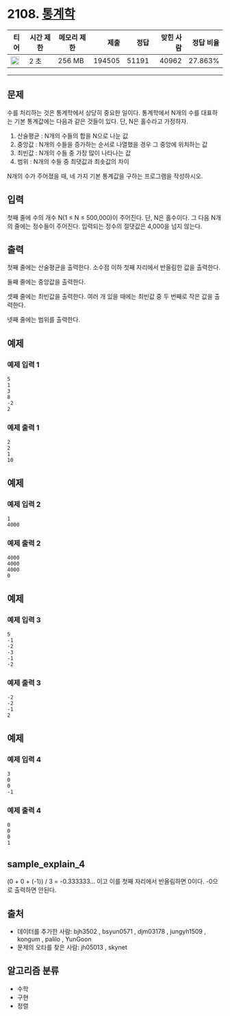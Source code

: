 # 2108. [통계학](https://www.acmicpc.net/problem/2108)

| 티어                                                                 | 시간 제한 | 메모리 제한 |   제출 |  정답 | 맞힌 사람 | 정답 비율 |
| -------------------------------------------------------------------- | --------- | ----------- | -----: | ----: | --------: | --------: |
| <img src="https://static.solved.ac/tier_small/9.svg" width="20px" /> | 2 초      | 256 MB      | 194505 | 51191 |     40962 |   27.863% |

---

## 문제

수를 처리하는 것은 통계학에서 상당히 중요한 일이다. 통계학에서 N개의 수를 대표하는 기본 통계값에는 다음과 같은 것들이 있다. 단, N은 홀수라고 가정하자.

1. 산술평균 : N개의 수들의 합을 N으로 나눈 값
2. 중앙값 : N개의 수들을 증가하는 순서로 나열했을 경우 그 중앙에 위치하는 값
3. 최빈값 : N개의 수들 중 가장 많이 나타나는 값
4. 범위 : N개의 수들 중 최댓값과 최솟값의 차이

N개의 수가 주어졌을 때, 네 가지 기본 통계값을 구하는 프로그램을 작성하시오.

## 입력

첫째 줄에 수의 개수 N(1 ≤ N ≤ 500,000)이 주어진다. 단, N은 홀수이다. 그 다음 N개의 줄에는 정수들이 주어진다. 입력되는 정수의 절댓값은 4,000을 넘지 않는다.

## 출력

첫째 줄에는 산술평균을 출력한다. 소수점 이하 첫째 자리에서 반올림한 값을 출력한다.

둘째 줄에는 중앙값을 출력한다.

셋째 줄에는 최빈값을 출력한다. 여러 개 있을 때에는 최빈값 중 두 번째로 작은 값을 출력한다.

넷째 줄에는 범위를 출력한다.

## 예제

### 예제 입력 1

```
5
1
3
8
-2
2
```

### 예제 출력 1

```
2
2
1
10
```

## 예제

### 예제 입력 2

```
1
4000
```

### 예제 출력 2

```
4000
4000
4000
0
```

## 예제

### 예제 입력 3

```
5
-1
-2
-3
-1
-2
```

### 예제 출력 3

```
-2
-2
-1
2
```

## 예제

### 예제 입력 4

```
3
0
0
-1
```

### 예제 출력 4

```
0
0
0
1
```

## sample_explain_4

(0 + 0 + (-1)) / 3 = -0.333333... 이고 이를 첫째 자리에서 반올림하면 0이다. -0으로 출력하면 안된다.

## 출처

- 데이터를 추가한 사람: bjh3502 , bsyun0571 , djm03178 , jungyh1509 , kongum , palilo , YunGoon
- 문제의 오타를 찾은 사람: jh05013 , skynet

## 알고리즘 분류

- 수학
- 구현
- 정렬
